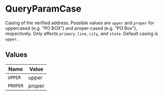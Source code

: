 # QueryParamCase

Casing of the verified address. Possible values are `upper` and `proper` for uppercased (e.g. "PO BOX") and proper-cased (e.g. "PO Box"), respectively. Only affects `primary_line`, `city`, and `state`. Default casing is `upper`.


## Values

| Name     | Value    |
| -------- | -------- |
| `UPPER`  | upper    |
| `PROPER` | proper   |